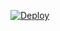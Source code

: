 [![Deploy](https://www.herokucdn.com/deploy/button.svg)](https://heroku.com/deploy?template=https://github.com/wowswap-io/liquidation-bot/tree/master)